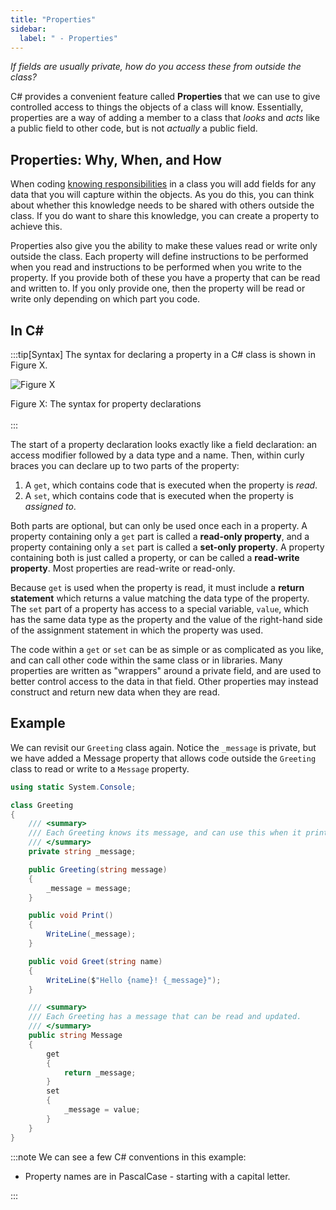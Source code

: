 ```yaml
---
title: "Properties"
sidebar:
  label: " - Properties"
---
```


*If fields are usually private, how do you access these from outside the class?*

C# provides a convenient feature called **Properties** that we can use to give controlled access to things the objects of a class will know. Essentially, properties are a way of adding a member to a class that *looks* and *acts* like a public field to other code, but is not *actually* a public field.

## Properties: Why, When, and How

When coding [knowing responsibilities](/book/part-3-programs-as-concepts/2-abstraction/2-trailside/1-2-knowing) in a class you will add fields for any data that you will capture within the objects. As you do this, you can think about whether this knowledge needs to be shared with others outside the class. If you do want to share this knowledge, you can create a property to achieve this.

Properties also give you the ability to make these values read or write only outside the class. Each property will define instructions to be performed when you read and instructions to be performed when you write to the property. If you provide both of these you have a property that can be read and written to. If you only provide one, then the property will be read or write only depending on which part you code.

## In C#

:::tip[Syntax]
The syntax for declaring a property in a C# class is shown in Figure X.

![Figure X](./images/property-syntax-diagram.png)
<div class="caption"><span class="caption-figure-nbr">Figure X: </span>The syntax for property declarations</div><br/>
:::

The start of a property declaration looks exactly like a field declaration: an access modifier followed by a data type and a name.
Then, within curly braces you can declare up to two parts of the property:

1. A `get`, which contains code that is executed when the property is *read*.
2. A `set`, which contains code that is executed when the property is *assigned to*.

Both parts are optional, but can only be used once each in a property.
A property containing only a `get` part is called a **read-only property**, and a property containing only a `set` part is called a **set-only property**.
A property containing both is just called a property, or can be called a **read-write property**.
Most properties are read-write or read-only.

Because `get` is used when the property is read, it must include a **return statement** which returns a value matching the data type of the property.
The `set` part of a property has access to a special variable, `value`, which has the same data type as the property and the value of the right-hand side of the assignment statement in which the property was used.

The code within a `get` or `set` can be as simple or as complicated as you like, and can call other code within the same class or in libraries.
Many properties are written as "wrappers" around a private field, and are used to better control access to the data in that field.
Other properties may instead construct and return new data when they are read.

## Example

We can revisit our `Greeting` class again. Notice the `_message` is private, but we have added a Message property that allows code outside the `Greeting` class to read or write to a `Message` property.

```cs
using static System.Console;

class Greeting
{
    /// <summary>
    /// Each Greeting knows its message, and can use this when it prints the greeting.
    /// </summary>
    private string _message;

    public Greeting(string message)
    {
        _message = message;
    }

    public void Print()
    {
        WriteLine(_message);
    }

    public void Greet(string name)
    {
        WriteLine($"Hello {name}! {_message}");
    }

    /// <summary>
    /// Each Greeting has a message that can be read and updated.
    /// </summary>
    public string Message
    {
        get
        {
            return _message;
        }
        set
        {
            _message = value;
        }
    }
}
```

:::note
We can see a few C# conventions in this example:

* Property names are in PascalCase - starting with a capital letter.

:::
